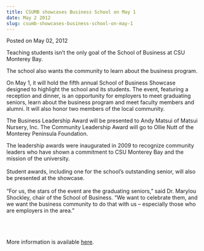 ```yaml
---
title: CSUMB showcases Business School on May 1
date: May 2 2012
slug: csumb-showcases-business-school-on-may-1
---
```


 



<span class="date">Posted on May 02, 2012    </span>
<p>Teaching students isn&#x2019;t the only goal of the School of Business
at CSU Monterey Bay.</p>
<p>The school also wants the community to learn about the business
program.</p>
<p>On May 1, it will hold the fifth annual School of Business
Showcase designed to highlight the school and its students. The
event, featuring a reception and dinner, is an opportunity for
employers to meet graduating seniors, learn about the business
program and meet faculty members and alumni. It will also honor two
members of the local community.</p>
<p>The Business Leadership Award will be presented to Andy Matsui
of Matsui Nursery, Inc. The Community Leadership Award will go to
Ollie Nutt of the Monterey Peninsula Foundation.</p>
<p>The leadership awards were inaugurated in 2009 to recognize
community leaders who have shown a commitment to CSU Monterey Bay
and the mission of the university.<br>
<br>
Student awards, including one for the school&#x2019;s outstanding senior,
will also be presented at the showcase.<br>
<br>
&#x201C;For us, the stars of the event are the graduating seniors,&#x201D; said
Dr. Marylou Shockley, chair of the School of Business. &#x201C;We want to
celebrate them, and we want the business community to do that with
us &#x2013; especially those who are employers in the area.&#x201D;</br></br></br></br></p>
<p>More information is available <a href="https://business.csumb.edu/school-business-showcase" rel="nofollow">here</a>.&#xA0;</p>





```
